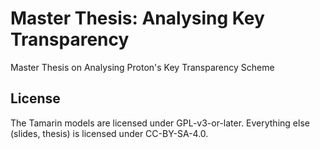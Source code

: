 # Master Thesis: Analysing Key Transparency

Master Thesis on Analysing Proton's Key Transparency Scheme

## License

The Tamarin models are licensed under GPL-v3-or-later.
Everything else (slides, thesis) is licensed under CC-BY-SA-4.0.
